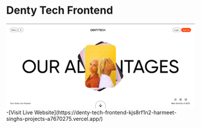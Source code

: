 # Denty Tech Frontend
<div align="center">
  <img src="https://github.com/hskhanduja03/DentyTech-Frontend/blob/main/Screenshot%202024-02-12%20005041.png" alt="Animation">
</div>
-[Visit Live Website](https://denty-tech-frontend-kjs8rf1n2-harmeet-singhs-projects-a7670275.vercel.app/)

